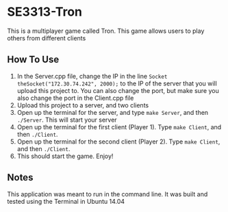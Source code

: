 SE3313-Tron
===========
This is a multiplayer game called Tron. This game allows users to play others from different clients

How To Use
-----------
1. In the Server.cpp file, change the IP in the line `Socket theSocket("172.30.74.242", 2000);` to the IP of the server that you will upload this project to. You can also change the port, but make sure you also change the port in the Client.cpp file
2. Upload this project to a server, and two clients
2. Open up the terminal for the server, and type `make Server`, and then `./Server`. This will start your server
3. Open up the terminal for the first client (Player 1). Type `make Client`, and then `./Client`.
4. Open up the terminal for the second client (Player 2). Type `make Client`, and then `./Client`.
5. This should start the game. Enjoy!

Notes
-----------
This application was meant to run in the command line. It was built and tested using the Terminal in Ubuntu 14.04

